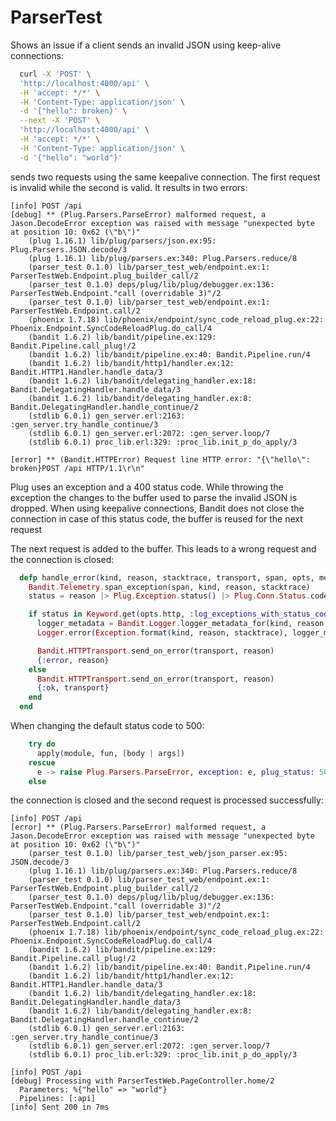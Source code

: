 # ParserTest

Shows an issue if a client sends an invalid JSON using keep-alive connections:

```bash
  curl -X 'POST' \
  'http://localhost:4000/api' \
  -H 'accept: */*' \
  -H 'Content-Type: application/json' \
  -d '{"hello": broken}' \
  --next -X 'POST' \
  'http://localhost:4000/api' \
  -H 'accept: */*' \
  -H 'Content-Type: application/json' \
  -d '{"hello": "world"}'
```
sends two requests using the same keepalive connection. The first request is invalid
while the second is valid. It results in two errors:

```
[info] POST /api
[debug] ** (Plug.Parsers.ParseError) malformed request, a Jason.DecodeError exception was raised with message "unexpected byte at position 10: 0x62 (\"b\")"
    (plug 1.16.1) lib/plug/parsers/json.ex:95: Plug.Parsers.JSON.decode/3
    (plug 1.16.1) lib/plug/parsers.ex:340: Plug.Parsers.reduce/8
    (parser_test 0.1.0) lib/parser_test_web/endpoint.ex:1: ParserTestWeb.Endpoint.plug_builder_call/2
    (parser_test 0.1.0) deps/plug/lib/plug/debugger.ex:136: ParserTestWeb.Endpoint."call (overridable 3)"/2
    (parser_test 0.1.0) lib/parser_test_web/endpoint.ex:1: ParserTestWeb.Endpoint.call/2
    (phoenix 1.7.18) lib/phoenix/endpoint/sync_code_reload_plug.ex:22: Phoenix.Endpoint.SyncCodeReloadPlug.do_call/4
    (bandit 1.6.2) lib/bandit/pipeline.ex:129: Bandit.Pipeline.call_plug!/2
    (bandit 1.6.2) lib/bandit/pipeline.ex:40: Bandit.Pipeline.run/4
    (bandit 1.6.2) lib/bandit/http1/handler.ex:12: Bandit.HTTP1.Handler.handle_data/3
    (bandit 1.6.2) lib/bandit/delegating_handler.ex:18: Bandit.DelegatingHandler.handle_data/3
    (bandit 1.6.2) lib/bandit/delegating_handler.ex:8: Bandit.DelegatingHandler.handle_continue/2
    (stdlib 6.0.1) gen_server.erl:2163: :gen_server.try_handle_continue/3
    (stdlib 6.0.1) gen_server.erl:2072: :gen_server.loop/7
    (stdlib 6.0.1) proc_lib.erl:329: :proc_lib.init_p_do_apply/3

[error] ** (Bandit.HTTPError) Request line HTTP error: "{\"hello\": broken}POST /api HTTP/1.1\r\n"
```
Plug uses an exception and a 400 status code. 
While throwing the exception the changes to the buffer used to parse the invalid JSON is dropped. 
When using keepalive connections, Bandit does not close the connection in case of this status code, 
the buffer is reused for the next request

The next request is added to the buffer. This leads to a wrong request and the connection is closed:

```elixir
  defp handle_error(kind, reason, stacktrace, transport, span, opts, metadata) do
    Bandit.Telemetry.span_exception(span, kind, reason, stacktrace)
    status = reason |> Plug.Exception.status() |> Plug.Conn.Status.code()

    if status in Keyword.get(opts.http, :log_exceptions_with_status_codes, 500..599) do
      logger_metadata = Bandit.Logger.logger_metadata_for(kind, reason, stacktrace, metadata)
      Logger.error(Exception.format(kind, reason, stacktrace), logger_metadata)

      Bandit.HTTPTransport.send_on_error(transport, reason)
      {:error, reason}
    else
      Bandit.HTTPTransport.send_on_error(transport, reason)
      {:ok, transport}
    end
  end
```

When changing the default status code to 500:

```elixir
    try do
      apply(module, fun, [body | args])
    rescue
      e -> raise Plug.Parsers.ParseError, exception: e, plug_status: 500
    else
```

the connection is closed and the second request is processed successfully:

```
[info] POST /api
[error] ** (Plug.Parsers.ParseError) malformed request, a Jason.DecodeError exception was raised with message "unexpected byte at position 10: 0x62 (\"b\")"
    (parser_test 0.1.0) lib/parser_test_web/json_parser.ex:95: JSON.decode/3
    (plug 1.16.1) lib/plug/parsers.ex:340: Plug.Parsers.reduce/8
    (parser_test 0.1.0) lib/parser_test_web/endpoint.ex:1: ParserTestWeb.Endpoint.plug_builder_call/2
    (parser_test 0.1.0) deps/plug/lib/plug/debugger.ex:136: ParserTestWeb.Endpoint."call (overridable 3)"/2
    (parser_test 0.1.0) lib/parser_test_web/endpoint.ex:1: ParserTestWeb.Endpoint.call/2
    (phoenix 1.7.18) lib/phoenix/endpoint/sync_code_reload_plug.ex:22: Phoenix.Endpoint.SyncCodeReloadPlug.do_call/4
    (bandit 1.6.2) lib/bandit/pipeline.ex:129: Bandit.Pipeline.call_plug!/2
    (bandit 1.6.2) lib/bandit/pipeline.ex:40: Bandit.Pipeline.run/4
    (bandit 1.6.2) lib/bandit/http1/handler.ex:12: Bandit.HTTP1.Handler.handle_data/3
    (bandit 1.6.2) lib/bandit/delegating_handler.ex:18: Bandit.DelegatingHandler.handle_data/3
    (bandit 1.6.2) lib/bandit/delegating_handler.ex:8: Bandit.DelegatingHandler.handle_continue/2
    (stdlib 6.0.1) gen_server.erl:2163: :gen_server.try_handle_continue/3
    (stdlib 6.0.1) gen_server.erl:2072: :gen_server.loop/7
    (stdlib 6.0.1) proc_lib.erl:329: :proc_lib.init_p_do_apply/3

[info] POST /api
[debug] Processing with ParserTestWeb.PageController.home/2
  Parameters: %{"hello" => "world"}
  Pipelines: [:api]
[info] Sent 200 in 7ms

```

